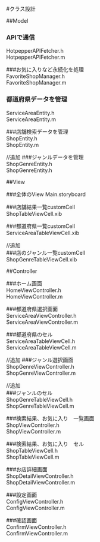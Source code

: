 #クラス設計  

##Model  

### APIで通信  
HotpepperAPIFetcher.h  
HotpepperAPIFetcher.m  

###お気に入りなど永続化を処理  
FavoriteShopManager.h  
FavoriteShopManager.m  

### 都道府県データを管理  
ServiceAreaEntity.h  
ServiceAreaEntity.m  

###店舗検索データを管理  
ShopEntity.h  
ShopEntity.m  

//追加
###ジャンルデータを管理  
ShopGenreEntity.h  
ShopGenreEntity.h  

##View  

###全体のView
Main.storyboard  

###店舗結果一覧customCell  
ShopTableViewCell.xib  

###都道府県一覧customCell  
ServiceAreaTableViewCell.xib   

//追加  
###店のジャンル一覧customCell  
ShopGenreTableViewCell.xib   

##Controller  

###ホーム画面  
HomeViewController.h  
HomeViewController.m  

###都道府県選択画面  
ServiceAreaViewController.h  
ServiceAreaViewController.m  

###都道府県のセル  
ServiceAreaTableViewCell.h  
ServiceAreaTableViewCell.m  

//追加
###ジャンル選択画面  
ShopGenreViewController.h  
ShopGenreViewController.m  

//追加  
###ジャンルのセル  
ShopGenreTableViewCell.h  
ShopGenreTableViewCell.m  

###検索結果、お気に入り　一覧画面  
ShopViewController.h  
ShopViewController.m  

###検索結果、お気に入り　セル  
ShopTableViewCell.h  
ShopTableViewCell.m  

###お店詳細画面  
ShopDetailViewController.h  
ShopDetailViewController.m  

###設定画面  
ConfigViewController.h  
ConfigViewController.m  

###確認画面  
ConfirmViewController.h  
ConfirmViewController.m  



